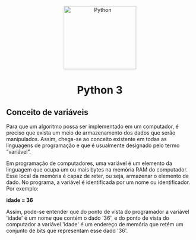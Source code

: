 <p align="center">
    <img src="https://www.svgrepo.com/show/376344/python.svg" height="170" width="195" alt="Python" />
</p>

<h1 align="center">Python 3</h1>


## Conceito de variáveis

<p>Para que um algoritmo possa ser implementado em um computador, é
preciso que exista um meio de armazenamento dos dados que serão
manipulados. Assim, chega-se ao conceito existente em todas as linguagens
de programação e que é usualmente designado pelo termo “variável”.</p>

<p>Em programação de computadores, uma variável é um elemento da
linguagem que ocupa um ou mais bytes na memória RAM do computador.
Esse local da memória é capaz de reter, ou seja, armazenar o elemento de
dado. No programa, a variável é identificada por um nome ou identificador. Por exemplo:

<b>idade = 36</b>

Assim, pode-se entender que do ponto de vista do programador a variável 'idade' é
um nome que contém o dado '36', e do ponto de vista do computador a variável 'idade'
é um endereço de memória que retém um conjunto de bits que representam
esse dado '36'.</p>